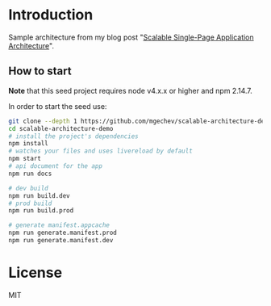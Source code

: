 # Introduction

Sample architecture from my blog post "[Scalable Single-Page Application Architecture](http://blog.mgechev.com/2016/04/10/scalable-javascript-single-page-app-angular2-application-architecture/)".

## How to start

**Note** that this seed project requires node v4.x.x or higher and npm 2.14.7.

In order to start the seed use:


```bash
git clone --depth 1 https://github.com/mgechev/scalable-architecture-demo.git
cd scalable-architecture-demo
# install the project's dependencies
npm install
# watches your files and uses livereload by default
npm start
# api document for the app
npm run docs

# dev build
npm run build.dev
# prod build
npm run build.prod

# generate manifest.appcache
npm run generate.manifest.prod
npm run generate.manifest.dev
```

# License

MIT

